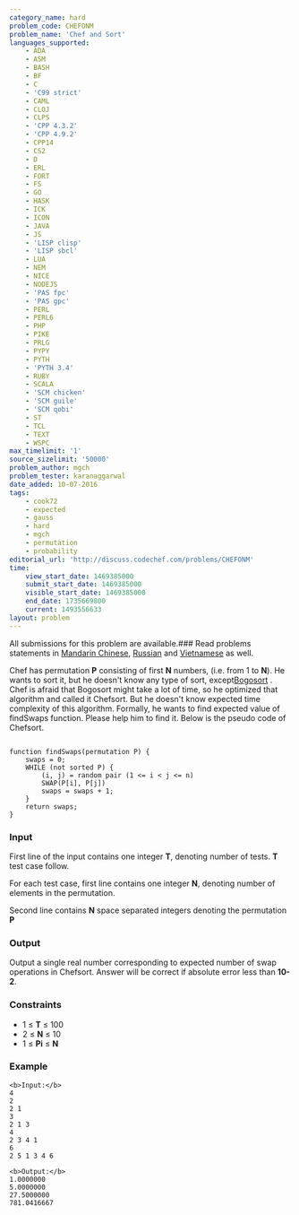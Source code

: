 ```yaml
---
category_name: hard
problem_code: CHEFONM
problem_name: 'Chef and Sort'
languages_supported:
    - ADA
    - ASM
    - BASH
    - BF
    - C
    - 'C99 strict'
    - CAML
    - CLOJ
    - CLPS
    - 'CPP 4.3.2'
    - 'CPP 4.9.2'
    - CPP14
    - CS2
    - D
    - ERL
    - FORT
    - FS
    - GO
    - HASK
    - ICK
    - ICON
    - JAVA
    - JS
    - 'LISP clisp'
    - 'LISP sbcl'
    - LUA
    - NEM
    - NICE
    - NODEJS
    - 'PAS fpc'
    - 'PAS gpc'
    - PERL
    - PERL6
    - PHP
    - PIKE
    - PRLG
    - PYPY
    - PYTH
    - 'PYTH 3.4'
    - RUBY
    - SCALA
    - 'SCM chicken'
    - 'SCM guile'
    - 'SCM qobi'
    - ST
    - TCL
    - TEXT
    - WSPC
max_timelimit: '1'
source_sizelimit: '50000'
problem_author: mgch
problem_tester: karanaggarwal
date_added: 10-07-2016
tags:
    - cook72
    - expected
    - gauss
    - hard
    - mgch
    - permutation
    - probability
editorial_url: 'http://discuss.codechef.com/problems/CHEFONM'
time:
    view_start_date: 1469385000
    submit_start_date: 1469385000
    visible_start_date: 1469385000
    end_date: 1735669800
    current: 1493556633
layout: problem
---
```

All submissions for this problem are available.###  Read problems statements in [Mandarin Chinese](http://www.codechef.com/download/translated/COOK72/mandarin/CHEFONM.pdf), [Russian](http://www.codechef.com/download/translated/COOK72/russian/CHEFONM.pdf) and [Vietnamese](http://www.codechef.com/download/translated/COOK72/vietnamese/CHEFONM.pdf) as well.

Chef has permutation **P** consisting of first **N** numbers, (i.e. from 1 to **N**). He wants to sort it, but he doesn't know any type of sort, except[Bogosort](https://en.wikipedia.org/wiki/Bogosort) . Chef is afraid that Bogosort might take a lot of time, so he optimized that algorithm and called it Chefsort. But he doesn't know expected time complexity of this algorithm. Formally, he wants to find expected value of findSwaps function. Please help him to find it. Below is the pseudo code of Chefsort.


```

function findSwaps(permutation P) {
	swaps = 0;
	WHILE (not sorted P) {
		(i, j) = random pair (1 <= i < j <= n)
		SWAP(P[i], P[j])
		swaps = swaps + 1;
	}
	return swaps;
}

```
### Input

First line of the input contains one integer **T**, denoting number of tests. **T** test case follow.

For each test case, first line contains one integer **N**, denoting number of elements in the permutation.

Second line contains **N** space separated integers denoting the permutation **P**

### Output

Output a single real number corresponding to expected number of swap operations in Chefsort. Answer will be correct if absolute error less than **10-2**.

### Constraints

- 1 ≤ **T** ≤ 100
- 2 ≤ **N** ≤ 10
- 1 ≤ **Pi** ≤ **N**

### Example

```
<b>Input:</b>
4
2
2 1
3
2 1 3
4
2 3 4 1
6
2 5 1 3 4 6

<b>Output:</b>
1.0000000
5.0000000
27.5000000
781.0416667

```